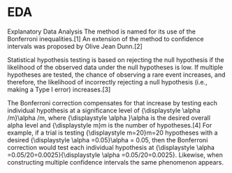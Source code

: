 # EDA
Explanatory Data Analysis
The method is named for its use of the Bonferroni inequalities.[1] An extension of the method to confidence intervals was proposed by Olive Jean Dunn.[2]

Statistical hypothesis testing is based on rejecting the null hypothesis if the likelihood of the observed data under the null hypotheses is low. 
If multiple hypotheses are tested, the chance of observing a rare event increases, and therefore, the likelihood of incorrectly rejecting a null 
hypothesis (i.e., making a Type I error) increases.[3]

The Bonferroni correction compensates for that increase by testing each individual hypothesis at a significance level of 
{\displaystyle \alpha /m}\alpha /m, where {\displaystyle \alpha }\alpha  is the desired overall alpha level and {\displaystyle m}m is 
the number of hypotheses.[4] For example, if a trial is testing {\displaystyle m=20}m=20 hypotheses with a desired {\displaystyle \alpha =0.05}\alpha = 0.05,
then the Bonferroni correction would test each individual hypothesis at {\displaystyle \alpha =0.05/20=0.0025}{\displaystyle
\alpha =0.05/20=0.0025}. Likewise, when constructing multiple confidence intervals the same phenomenon appears.
